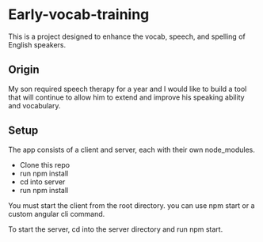 # Early-vocab-training

This is a project designed to enhance the vocab, speech, and spelling of English speakers.

## Origin

My son required speech therapy for a year and I would like to build a tool that will continue to allow him to extend and improve his speaking ability and vocabulary.


## Setup
The app consists of a client and server, each with their own node_modules.

* Clone this repo
* run npm install
* cd into server
* run npm install

You must start the client from the root directory. you can use npm start or a custom angular cli command.

To start the server, cd into the server directory and run npm start.